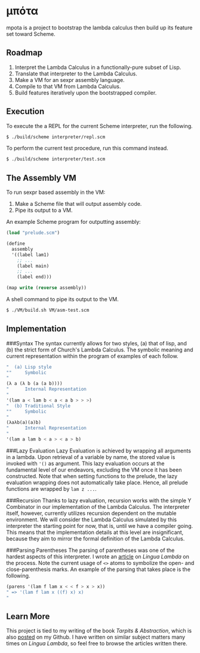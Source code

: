 μπότα
=====
mpota is a project to bootstrap the lambda calculus then build up its feature set toward Scheme.

Roadmap
-------
1. Interpret the Lambda Calculus in a functionally-pure subset of Lisp.
2. Translate that interpreter to the Lambda Calculus.
3. Make a VM for an sexpr assembly language.
4. Compile to that VM from Lambda Calculus.
5. Build features iteratively upon the bootstrapped compiler.

Execution
---------
To execute the a REPL for the current Scheme interpreter, run the following.

```sh
$ ./build/scheme interpreter/repl.scm
```

To perform the current test procedure, run this command instead.

```sh
$ ./build/scheme interpreter/test.scm
```

The Assembly VM
---------------
To run sexpr based assembly in the VM:

1. Make a Scheme file that will output assembly code.
2. Pipe its output to a VM.

An example Scheme program for outputting assembly:

```scheme
(load "prelude.scm")

(define 
  assembly 
  '((label lam1)
    ;; ...
    (label main)
    ;; ...
    (label end)))

(map write (reverse assembly))
```

A shell command to pipe its output to the VM.

```sh
$ ./VM/build.sh VM/asm-test.scm
```

Implementation
--------------
###Syntax
The syntax currently allows for two styles, (a) that of lisp, and (b) the strict form of Church's Lambda Calculus. The symbolic meaning and current representation within the program of examples of each follow.

```scheme
"  (a) Lisp style
""     Symbolic
"
(λ a (λ b (a (a b))))
"      Internal Representation
"
'(lam a < lam b < a < a b > > >)
"  (b) Traditional Style
""     Symbolic
"
(λaλb(a)(a)b)
"      Internal Representation
"
'(lam a lam b < a > < a > b)
```

###Lazy Evaluation
Lazy Evaluation is achieved by wrapping all arguments in a lambda. Upon retrieval of a variable by name, the stored value is invoked with `'()` as argument. This lazy evaluation occurs at the fundamental level of our endeavors, excluding the VM once it has been constructed.
Note that when setting functions to the prelude, the lazy evaluation wrapping does not automatically take place. Hence, all prelude functions are wrapped by `lam z ...`.

###Recursion
Thanks to lazy evaluation, recursion works with the simple Y Combinator in our implementation of the Lambda Calculus. The interpreter itself, however, currently utilizes recursion dependent on the mutable environment.
We will consider the Lambda Calculus simulated by this interpreter the starting point for now, that is, until we have a compiler going. This means that the implementation details at this level are insignificant, because they aim to mirror the formal definition of the Lambda Calculus.

###Parsing Parentheses
The parsing of parentheses was one of the hardest aspects of this interpreter. I wrote an [article][1] on *Lingua Lambda* on the process. Note the current usage of `<>` atoms to symbolize the open- and close-parenthesis marks. An example of the parsing that takes place is the following.

```scheme
(parens '(lam f lam x < < f > x > x))
" => '(lam f lam x ((f) x) x)
"
```

Learn More
----------
This project is tied to my writing of the book *Tarpits & Abstraction*, which is also [posted][2] on my Github. I have written on similar subject matters many times on *Lingua Lambda*, so feel free to browse the articles written there.

[1]: http://lingualambda.com/style/functional/2013/08/08/imperative-and-declarative.html
[2]: https://github.com/mattneary/Tarpits-Abstraction